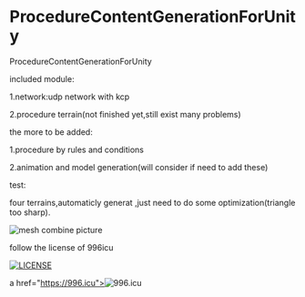 # ProcedureContentGenerationForUnity
ProcedureContentGenerationForUnity

included module:

1.network:udp network with kcp 

2.procedure terrain(not finished yet,still exist many problems)

the more to be added:

1.procedure by rules and conditions

2.animation and model generation(will consider if need to add these)


test:

four terrains,automaticly generat ,just need to do some optimization(triangle too sharp).

![mesh combine picture](https://github.com/DrYaling/Unity_CSharp_Cpp_Project_Demo/blob/master/four_mesh_combine_to_terrian.jpg)




follow the license of 996icu

[![LICENSE](https://img.shields.io/badge/license-Anti%20996-blue.svg)](https://github.com/996icu/996.ICU/blob/master/LICENSE)


a href="https://996.icu"><img src="https://img.shields.io/badge/link-996.icu-red.svg" alt="996.icu"></a>

